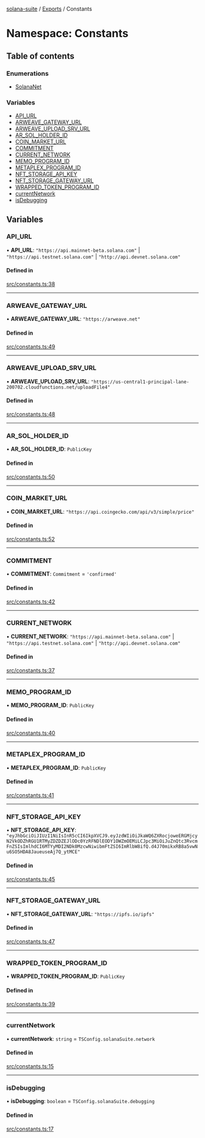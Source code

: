 [solana-suite](../README.md) / [Exports](../modules.md) / Constants

# Namespace: Constants

## Table of contents

### Enumerations

- [SolanaNet](../enums/Constants.SolanaNet.md)

### Variables

- [API\_URL](Constants.md#api_url)
- [ARWEAVE\_GATEWAY\_URL](Constants.md#arweave_gateway_url)
- [ARWEAVE\_UPLOAD\_SRV\_URL](Constants.md#arweave_upload_srv_url)
- [AR\_SOL\_HOLDER\_ID](Constants.md#ar_sol_holder_id)
- [COIN\_MARKET\_URL](Constants.md#coin_market_url)
- [COMMITMENT](Constants.md#commitment)
- [CURRENT\_NETWORK](Constants.md#current_network)
- [MEMO\_PROGRAM\_ID](Constants.md#memo_program_id)
- [METAPLEX\_PROGRAM\_ID](Constants.md#metaplex_program_id)
- [NFT\_STORAGE\_API\_KEY](Constants.md#nft_storage_api_key)
- [NFT\_STORAGE\_GATEWAY\_URL](Constants.md#nft_storage_gateway_url)
- [WRAPPED\_TOKEN\_PROGRAM\_ID](Constants.md#wrapped_token_program_id)
- [currentNetwork](Constants.md#currentnetwork)
- [isDebugging](Constants.md#isdebugging)

## Variables

### API\_URL

• **API\_URL**: ``"https://api.mainnet-beta.solana.com"`` \| ``"https://api.testnet.solana.com"`` \| ``"http://api.devnet.solana.com"``

#### Defined in

[src/constants.ts:38](https://github.com/atonoy/solana-suite/blob/7e44c28/src/constants.ts#L38)

___

### ARWEAVE\_GATEWAY\_URL

• **ARWEAVE\_GATEWAY\_URL**: ``"https://arweave.net"``

#### Defined in

[src/constants.ts:49](https://github.com/atonoy/solana-suite/blob/7e44c28/src/constants.ts#L49)

___

### ARWEAVE\_UPLOAD\_SRV\_URL

• **ARWEAVE\_UPLOAD\_SRV\_URL**: ``"https://us-central1-principal-lane-200702.cloudfunctions.net/uploadFile4"``

#### Defined in

[src/constants.ts:48](https://github.com/atonoy/solana-suite/blob/7e44c28/src/constants.ts#L48)

___

### AR\_SOL\_HOLDER\_ID

• **AR\_SOL\_HOLDER\_ID**: `PublicKey`

#### Defined in

[src/constants.ts:50](https://github.com/atonoy/solana-suite/blob/7e44c28/src/constants.ts#L50)

___

### COIN\_MARKET\_URL

• **COIN\_MARKET\_URL**: ``"https://api.coingecko.com/api/v3/simple/price"``

#### Defined in

[src/constants.ts:52](https://github.com/atonoy/solana-suite/blob/7e44c28/src/constants.ts#L52)

___

### COMMITMENT

• **COMMITMENT**: `Commitment` = `'confirmed'`

#### Defined in

[src/constants.ts:42](https://github.com/atonoy/solana-suite/blob/7e44c28/src/constants.ts#L42)

___

### CURRENT\_NETWORK

• **CURRENT\_NETWORK**: ``"https://api.mainnet-beta.solana.com"`` \| ``"https://api.testnet.solana.com"`` \| ``"http://api.devnet.solana.com"``

#### Defined in

[src/constants.ts:37](https://github.com/atonoy/solana-suite/blob/7e44c28/src/constants.ts#L37)

___

### MEMO\_PROGRAM\_ID

• **MEMO\_PROGRAM\_ID**: `PublicKey`

#### Defined in

[src/constants.ts:40](https://github.com/atonoy/solana-suite/blob/7e44c28/src/constants.ts#L40)

___

### METAPLEX\_PROGRAM\_ID

• **METAPLEX\_PROGRAM\_ID**: `PublicKey`

#### Defined in

[src/constants.ts:41](https://github.com/atonoy/solana-suite/blob/7e44c28/src/constants.ts#L41)

___

### NFT\_STORAGE\_API\_KEY

• **NFT\_STORAGE\_API\_KEY**: ``"eyJhbGciOiJIUzI1NiIsInR5cCI6IkpXVCJ9.eyJzdWIiOiJkaWQ6ZXRocjoweERGMjcyN2VkODZhRGU1RTMyZDZDZEJlODc0YzRFNDlEODY1OWZmOEMiLCJpc3MiOiJuZnQtc3RvcmFnZSIsImlhdCI6MTYyMDI2NDk0MzcwNiwibmFtZSI6ImRlbW8ifQ.d4J70mikxRB8a5vwNu6SO5HDA8JaueuseAj7Q_ytMCE"``

#### Defined in

[src/constants.ts:45](https://github.com/atonoy/solana-suite/blob/7e44c28/src/constants.ts#L45)

___

### NFT\_STORAGE\_GATEWAY\_URL

• **NFT\_STORAGE\_GATEWAY\_URL**: ``"https://ipfs.io/ipfs"``

#### Defined in

[src/constants.ts:47](https://github.com/atonoy/solana-suite/blob/7e44c28/src/constants.ts#L47)

___

### WRAPPED\_TOKEN\_PROGRAM\_ID

• **WRAPPED\_TOKEN\_PROGRAM\_ID**: `PublicKey`

#### Defined in

[src/constants.ts:39](https://github.com/atonoy/solana-suite/blob/7e44c28/src/constants.ts#L39)

___

### currentNetwork

• **currentNetwork**: `string` = `TSConfig.solanaSuite.network`

#### Defined in

[src/constants.ts:15](https://github.com/atonoy/solana-suite/blob/7e44c28/src/constants.ts#L15)

___

### isDebugging

• **isDebugging**: `boolean` = `TSConfig.solanaSuite.debugging`

#### Defined in

[src/constants.ts:17](https://github.com/atonoy/solana-suite/blob/7e44c28/src/constants.ts#L17)
